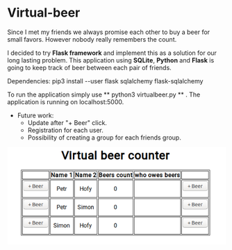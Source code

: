 # Virtual-beer

Since I met my friends we always promise each other to buy a beer for small favors. However nobody really remembers the count.

I decided to try **Flask framework** and implement this as a solution for our long lasting problem. This application using **SQLite**, **Python** and **Flask** is going to keep track of beer between each pair of friends.

Dependencies:  pip3 install --user flask sqlalchemy flask-sqlalchemy

To run the application simply use ** python3 virtualbeer.py ** . The application is running on localhost:5000.


* Future work:
  * Update after "+ Beer" click.
  * Registration for each user.
  * Possibility of creating a group for each friends group.


![Visualization of our FB chat](https://raw.githubusercontent.com/KSonny4/Virtual-beer/master/demo.png)

